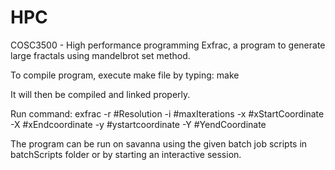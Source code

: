# HPC
COSC3500 - High performance programming 
Exfrac, a program to generate large fractals using mandelbrot set method. 

To compile program, execute make file by typing: make

It will then be compiled and linked properly.

Run command:
exfrac -r #Resolution -i #maxIterations -x #xStartCoordinate -X #xEndcoordinate -y #ystartcoordinate -Y #YendCoordinate

The program can be run on savanna using the given batch job scripts in batchScripts folder or by starting an interactive session.
